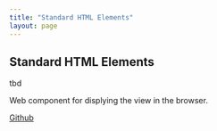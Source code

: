 ```yaml
---
title: "Standard HTML Elements"
layout: page
---
```


## Standard HTML Elements

tbd

Web component for displying the view in the browser.

[Github](https://github.com/moewes/cloud-ui-core) 
